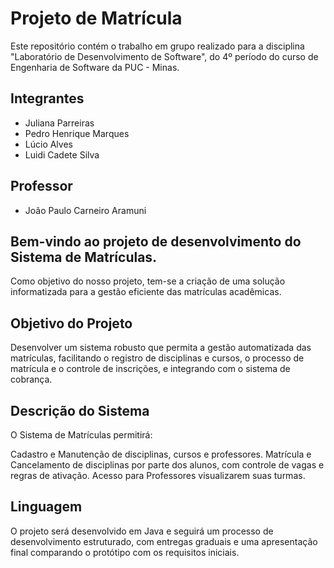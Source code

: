 # Projeto de Matrícula

Este repositório contém o trabalho em grupo realizado para a disciplina "Laboratório de Desenvolvimento de Software", do 4º período do curso de Engenharia de Software da PUC - Minas.

## Integrantes

* Juliana Parreiras
* Pedro Henrique Marques
* Lúcio Alves
* Luidi Cadete Silva 

## Professor

* João Paulo Carneiro Aramuni

## Bem-vindo ao projeto de desenvolvimento do Sistema de Matrículas.

Como objetivo do nosso projeto, tem-se a criação de uma solução informatizada para a gestão eficiente das matrículas acadêmicas.

## Objetivo do Projeto

Desenvolver um sistema robusto que permita a gestão automatizada das matrículas, facilitando o registro de disciplinas e cursos, o processo de matrícula e o controle de inscrições, e integrando com o sistema de cobrança.

## Descrição do Sistema

O Sistema de Matrículas permitirá:

Cadastro e Manutenção de disciplinas, cursos e professores.
Matrícula e Cancelamento de disciplinas por parte dos alunos, com controle de vagas e regras de ativação.
Acesso para Professores visualizarem suas turmas.

## Linguagem

O projeto será desenvolvido em Java e seguirá um processo de desenvolvimento estruturado, com entregas graduais e uma apresentação final comparando o protótipo com os requisitos iniciais.


